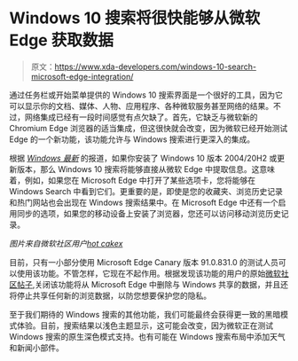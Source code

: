 # Windows 10 搜索将很快能够从微软 Edge 获取数据

> 原文：<https://www.xda-developers.com/windows-10-search-microsoft-edge-integration/>

通过任务栏或开始菜单提供的 Windows 10 搜索界面是一个很好的工具，因为它可以显示你的文档、媒体、人物、应用程序、各种微软服务甚至网络的结果。不过，网络集成已经有一段时间感觉有点欠缺了。首先，它缺乏与微软新的 Chromium Edge 浏览器的适当集成，但这很快就会改变，因为微软已经开始测试 Edge 的一个新功能，该功能允许与 Windows 搜索进行更深入的集成。

根据 [*Windows 最新*](https://www.windowslatest.com/2021/03/21/windows-10s-taskbar-search-is-getting-microsoft-edge-integration/) 的报道，如果你安装了 Windows 10 版本 2004/20H2 或更新版本，那么 Windows 10 搜索将能够直接从微软 Edge 中提取信息。这意味着，例如，如果您在 Microsoft Edge 中打开了某些选项卡，您将能够在 Windows Search 中看到它们。更重要的是，即使是您的收藏夹、浏览历史记录和热门网站也会出现在 Windows 搜索结果中。在 Microsoft Edge 中还有一个启用同步的选项，如果您的移动设备上安装了浏览器，您还可以访问移动浏览历史记录。

*图片来自微软社区用户[hot cakex](https://techcommunity.microsoft.com/t5/user/viewprofilepage/user-id/310193)*

目前，只有一小部分使用 Microsoft Edge Canary 版本 91.0.831.0 的测试人员可以使用该功能。不管怎样，它现在不起作用。根据发现该功能的用户的原始[微软社区帖子](https://techcommunity.microsoft.com/t5/discussions/edge-windows-search-integration-possible-windows-10-timeline/m-p/2223729),关闭该功能将从 Microsoft Edge 中删除与 Windows 共享的数据，并且还将停止共享任何新的浏览数据，以防您想要保护您的隐私。

至于我们期待的 Windows 搜索的其他功能，我们可能最终会获得更一致的黑暗模式体验。目前，搜索结果以浅色主题显示，这可能会改变，因为微软正在测试 Windows 搜索的原生深色模式支持。也有可能在 Windows 搜索布局中添加天气和新闻小部件。